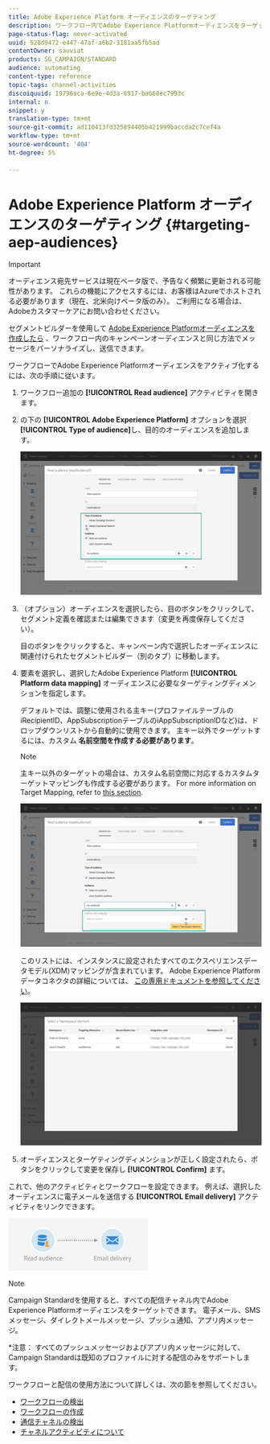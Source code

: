 ```yaml
---
title: Adobe Experience Platform オーディエンスのターゲティング
description: ワークフロー内でAdobe Experience Platformオーディエンスをターゲットする方法を説明します。
page-status-flag: never-activated
uuid: 528d9472-e447-47af-a6b2-3181aa5fb5ad
contentOwner: sauviat
products: SG_CAMPAIGN/STANDARD
audience: automating
content-type: reference
topic-tags: channel-activities
discoiquuid: 19796aca-6e9e-4d3a-8917-ba660ec7993c
internal: n
snippet: y
translation-type: tm+mt
source-git-commit: ad110413fd325894405b421999baccda2c7cef4a
workflow-type: tm+mt
source-wordcount: '404'
ht-degree: 5%

---
```



# Adobe Experience Platform オーディエンスのターゲティング {#targeting-aep-audiences}

>[!IMPORTANT]
>
>オーディエンス宛先サービスは現在ベータ版で、予告なく頻繁に更新される可能性があります。 これらの機能にアクセスするには、お客様はAzureでホストされる必要があります（現在、北米向けベータ版のみ）。 ご利用になる場合は、Adobeカスタマーケアにお問い合わせください。

セグメントビルダーを使用して [Adobe Experience Platformオーディエンスを作成したら](../../audiences/using/aep-about-audience-destinations-service.md) 、ワークフロー内のキャンペーンオーディエンスと同じ方法でメッセージをパーソナライズし、送信できます。

ワークフローでAdobe Experience Platformオーディエンスをアクティブ化するには、次の手順に従います。

1. ワークフロー追加の **[!UICONTROL Read audience]** アクティビティを開きます。

1. の下の **[!UICONTROL Adobe Experience Platform]** オプションを選択 **[!UICONTROL Type of audience]**&#x200B;し、目的のオーディエンスを追加します。

   ![](assets/aep_wkf_readaudience.png)

1. （オプション）オーディエンスを選択したら、目のボタンをクリックして、セグメント定義を確認または編集できます（変更を再度保存してください）。

   目のボタンをクリックすると、キャンペーン内で選択したオーディエンスに関連付けられたセグメントビルダー（別のタブ）に移動します。

1. 要素を選択し、選択したAdobe Experience Platform **[!UICONTROL Platform data mapping]** オーディエンスに必要なターゲティングディメンションを指定します。

   デフォルトでは、調整に使用される主キー(プロファイルテーブルのiRecipientID、AppSubscriptionテーブルのiAppSubscriptionIDなど)は、ドロップダウンリストから自動的に使用できます。 主キー以外でターゲットするには、カスタム **名前空間を作成する必要があります**。

   >[!NOTE]
   >
   >主キー以外のターゲットの場合は、カスタム名前空間に対応するカスタムターゲットマッピングも作成する必要があります。 For more information on Target Mapping, refer to [this section](../../administration/using/target-mappings-in-campaign.md).

   ![](assets/aep_wkf_readaudience_namespace.png)

   このリストには、インスタンスに設定されたすべてのエクスペリエンスデータモデル(XDM)マッピングが含まれています。 Adobe Experience Platformデータコネクタの詳細については、 [この専用ドキュメントを参照してください](../../developing/using/aep-about-data-connector.md)。

   ![](assets/aep_wkf_readaudience_namespace2.png)

1. オーディエンスとターゲティングディメンションが正しく設定されたら、ボタンをクリックして変更を保存し **[!UICONTROL Confirm]** ます。

これで、他のアクティビティとワークフローを設定できます。 例えば、選択したオーディエンスに電子メールを送信する **[!UICONTROL Email delivery]** アクティビティをリンクできます。

![](assets/aep_wkf_email.png)

>[!NOTE]
>
>Campaign Standardを使用すると、すべての配信チャネル内でAdobe Experience Platformオーディエンスをターゲットできます。 電子メール、SMSメッセージ、ダイレクトメールメッセージ、プッシュ通知、アプリ内メッセージ。
>
>*注意： すべてのプッシュメッセージおよびアプリ内メッセージに対して、Campaign Standardは既知のプロファイルに対する配信のみをサポートします。

ワークフローと配信の使用方法について詳しくは、次の節を参照してください。

* [ワークフローの検出](../../automating/using/get-started-workflows.md)
* [ワークフローの作成](../../automating/using/building-a-workflow.md)
* [通信チャネルの検出](../../channels/using/get-started-communication-channels.md)
* [チャネルアクティビティについて](../../automating/using/about-channel-activities.md)
